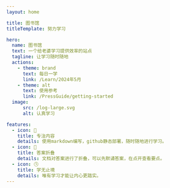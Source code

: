```yaml
---
layout: home

title: 图书馆
titleTemplate: 努力学习

hero:
  name: 图书馆
  text: 一个给老婆学习提供效率的站点
  tagline: 让学习随时随地
  actions:
    - theme: brand
      text: 每日一学
      link: /Learn/2024年5月
    - theme: alt
      text: 使用参考
      link: /PressGuide/getting-started
  image:
      src: /log-large.svg
      alt: 认真学习

features:
  - icon: 📝
    title: 专注内容
    details: 使用markdown编写，github静态部署，随时随地进行学习。
  - icon: 📖
    title: 答案折叠 
    details: 文档对答案进行了折叠，可以先默诵答案，在点开查看要点。
  - icon: 🕓
    title: 学无止境
    details: 唯有学习才能让内心更踏实。
---
```

<style>
:root {
  --vp-home-hero-name-color: transparent;
  --vp-home-hero-name-background: -webkit-linear-gradient(120deg, #bd34fe 30%, #41d1ff);

  --vp-home-hero-image-background-image: linear-gradient(-45deg, #bd34fe 50%, #47caff 50%);
  --vp-home-hero-image-filter: blur(44px);
}

@media (min-width: 640px) {
  :root {
    --vp-home-hero-image-filter: blur(56px);
  }
}

@media (min-width: 960px) {
  :root {
    --vp-home-hero-image-filter: blur(68px);
  }
}
</style>
